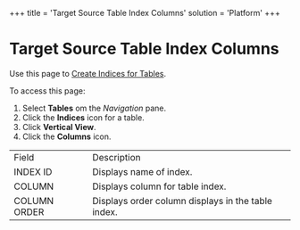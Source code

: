 +++
title = 'Target Source Table Index Columns'
solution = 'Platform'
+++

# Target Source Table Index Columns

<div class="use">

Use this page to [Create Indices for
Tables](../Use_Cases/Add_Rules_and_Indices_to_Tables.htm#Create_Indices_for_Tables).

</div>

To access this page:

1.  Select <span style="font-weight: bold;">Tables</span> om the
    <span style="font-style: italic;">Navigation</span> pane.
2.  Click the <span style="font-weight: bold;">Indices</span> icon for a
    table.
3.  Click <span style="font-weight: bold;">Vertical View</span>.
4.  Click the <span style="font-weight: bold;">Columns</span> icon.

|              |                                                    |
| ------------ | -------------------------------------------------- |
| Field        | Description                                        |
| INDEX ID     | Displays name of index.                            |
| COLUMN       | Displays column for table index.                   |
| COLUMN ORDER | Displays order column displays in the table index. |
